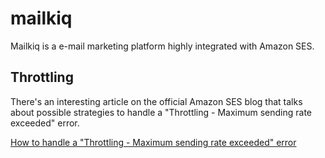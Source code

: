 # mailkiq

Mailkiq is a e-mail marketing platform highly integrated with Amazon SES.

## Throttling

There's an interesting article on the official Amazon SES blog that talks about
possible strategies to handle a "Throttling - Maximum sending rate exceeded"
error.

[How to handle a "Throttling - Maximum sending rate exceeded" error](https://sesblog.amazon.com/post/TxKR75VKOYDS60/How-to-handle-a-quot-Throttling-Maximum-sending-rate-exceeded-quot-error)
